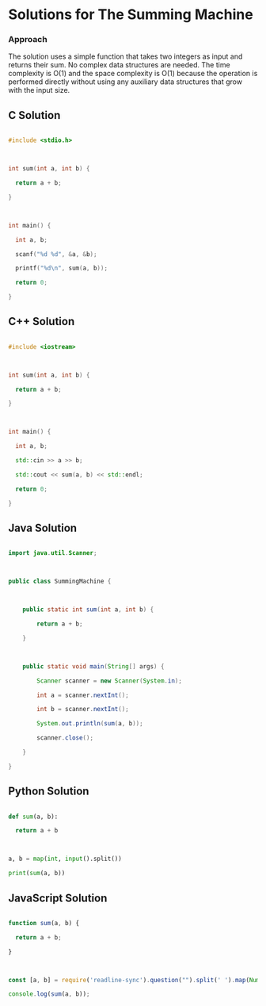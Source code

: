 # Solutions for The Summing Machine

### Approach
The solution uses a simple function that takes two integers as input and returns their sum.  No complex data structures are needed. The time complexity is O(1) and the space complexity is O(1) because the operation is performed directly without using any auxiliary data structures that grow with the input size.

## C Solution
```c
#include <stdio.h>

int sum(int a, int b) {
  return a + b;
}

int main() {
  int a, b;
  scanf("%d %d", &a, &b);
  printf("%d\n", sum(a, b));
  return 0;
}
```

## C++ Solution
```cpp
#include <iostream>

int sum(int a, int b) {
  return a + b;
}

int main() {
  int a, b;
  std::cin >> a >> b;
  std::cout << sum(a, b) << std::endl;
  return 0;
}
```

## Java Solution
```java
import java.util.Scanner;

public class SummingMachine {

    public static int sum(int a, int b) {
        return a + b;
    }

    public static void main(String[] args) {
        Scanner scanner = new Scanner(System.in);
        int a = scanner.nextInt();
        int b = scanner.nextInt();
        System.out.println(sum(a, b));
        scanner.close();
    }
}
```

## Python Solution
```python
def sum(a, b):
  return a + b

a, b = map(int, input().split())
print(sum(a, b))
```

## JavaScript Solution
```javascript
function sum(a, b) {
  return a + b;
}

const [a, b] = require('readline-sync').question("").split(' ').map(Number);
console.log(sum(a, b));
```